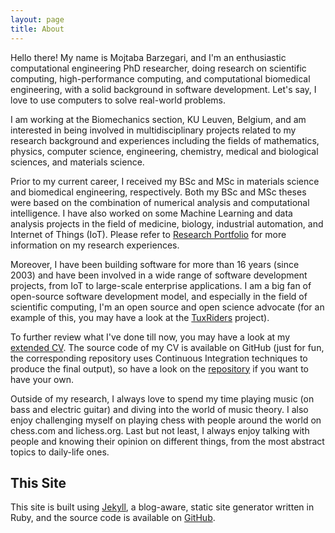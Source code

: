 ```yaml
---
layout: page
title: About
---
```


Hello there! My name is Mojtaba Barzegari, and I'm an enthusiastic computational engineering PhD researcher, doing research on scientific computing, high-performance computing, and computational biomedical engineering, with a solid background in software development. Let's say, I love to use computers to solve real-world problems. 

I am working at the Biomechanics section, KU Leuven, Belgium, and am interested in being involved in multidisciplinary projects related to my research background and experiences including the fields of mathematics, physics, computer science, engineering, chemistry, medical and biological sciences, and materials science. 

Prior to my current career, I received my BSc and MSc in materials science and biomedical engineering, respectively. Both my BSc and MSc theses were based on the combination of numerical analysis and computational intelligence. I have also worked on some Machine Learning and data analysis projects in the field of medicine, biology, industrial automation, and Internet of Things (IoT). Please refer to [Research Portfolio](/research) for more information on my research experiences. 

Moreover, I have been building software for more than 16 years (since 2003) and have been involved in a wide range of software development projects, from IoT to large-scale enterprise applications. I am a big fan of open-source software development model, and especially in the field of scientific computing, I'm an open source and open science advocate (for an example of this, you may have a look at the <a target="_blank" href="http://tuxriders.com/">TuxRiders</a> project).

To further review what I've done till now, you may have a look at my [extended CV](http://nbviewer.jupyter.org/github/mbarzegary/MyCV/blob/master/main.pdf). The source code of my CV is available on GitHub (just for fun, the corresponding repository uses Continuous Integration techniques to produce the final output), so have a look on the [repository](https://github.com/mbarzegary/MyCV) if you want to have your own.

Outside of my research, I always love to spend my time playing music (on bass and electric guitar) and diving into the world of music theory. I also enjoy challenging myself on playing chess with people around the world on chess.com and lichess.org. Last but not least, I always enjoy talking with people and knowing their opinion on different things, from the most abstract topics to daily-life ones.

## This Site

This site is built using [Jekyll](https://github.com/jekyll/jekyll), a blog-aware, static site generator written in Ruby, and the source code is available on [GitHub](https://github.com/mbarzegary/mbarzegary.github.io).